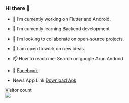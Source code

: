### Hi there 👋

- 🔭  I’m currently working on Flutter and Android.

- 🌱  I’m currently learning Backend development

- 👯  I’m looking to collaborate on open-source projects.

- 💫  I am open to work on new ideas.

- 📫  How to reach me: Search on google Arun Android

- 🦕 [Facebook](https://www.facebook.com/arunandroid0)

- News App Link [Download Apk](https://docs.google.com/uc?export=download&id=1uh-ma-ljgJsFDwgs7hWytFS2yjrK5DaT)

<p > 
  Visitor count<br>
  <img src="https://profile-counter.glitch.me/arundidauli/count.svg" />
 
</p>

